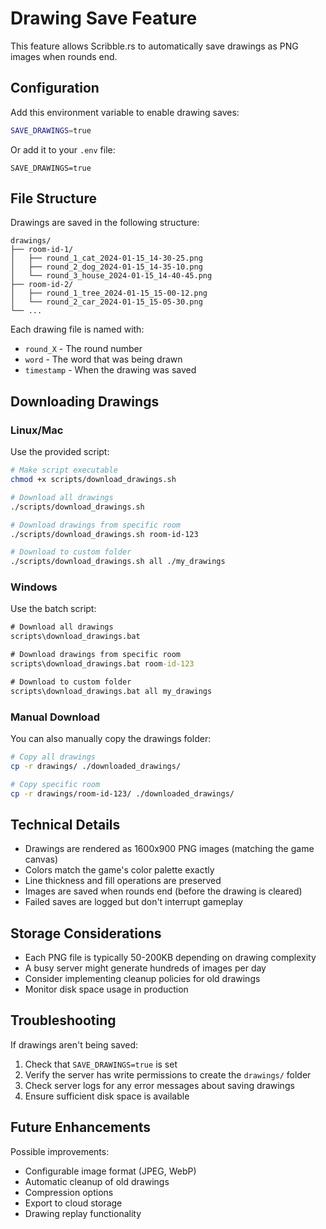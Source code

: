 # Drawing Save Feature

This feature allows Scribble.rs to automatically save drawings as PNG images when rounds end.

## Configuration

Add this environment variable to enable drawing saves:

```bash
SAVE_DRAWINGS=true
```

Or add it to your `.env` file:

```
SAVE_DRAWINGS=true
```

## File Structure

Drawings are saved in the following structure:

```
drawings/
├── room-id-1/
│   ├── round_1_cat_2024-01-15_14-30-25.png
│   ├── round_2_dog_2024-01-15_14-35-10.png
│   └── round_3_house_2024-01-15_14-40-45.png
├── room-id-2/
│   ├── round_1_tree_2024-01-15_15-00-12.png
│   └── round_2_car_2024-01-15_15-05-30.png
└── ...
```

Each drawing file is named with:
- `round_X` - The round number
- `word` - The word that was being drawn
- `timestamp` - When the drawing was saved

## Downloading Drawings

### Linux/Mac

Use the provided script:

```bash
# Make script executable
chmod +x scripts/download_drawings.sh

# Download all drawings
./scripts/download_drawings.sh

# Download drawings from specific room
./scripts/download_drawings.sh room-id-123

# Download to custom folder
./scripts/download_drawings.sh all ./my_drawings
```

### Windows

Use the batch script:

```cmd
# Download all drawings
scripts\download_drawings.bat

# Download drawings from specific room
scripts\download_drawings.bat room-id-123

# Download to custom folder
scripts\download_drawings.bat all my_drawings
```

### Manual Download

You can also manually copy the drawings folder:

```bash
# Copy all drawings
cp -r drawings/ ./downloaded_drawings/

# Copy specific room
cp -r drawings/room-id-123/ ./downloaded_drawings/
```

## Technical Details

- Drawings are rendered as 1600x900 PNG images (matching the game canvas)
- Colors match the game's color palette exactly
- Line thickness and fill operations are preserved
- Images are saved when rounds end (before the drawing is cleared)
- Failed saves are logged but don't interrupt gameplay

## Storage Considerations

- Each PNG file is typically 50-200KB depending on drawing complexity
- A busy server might generate hundreds of images per day
- Consider implementing cleanup policies for old drawings
- Monitor disk space usage in production

## Troubleshooting

If drawings aren't being saved:

1. Check that `SAVE_DRAWINGS=true` is set
2. Verify the server has write permissions to create the `drawings/` folder
3. Check server logs for any error messages about saving drawings
4. Ensure sufficient disk space is available

## Future Enhancements

Possible improvements:
- Configurable image format (JPEG, WebP)
- Automatic cleanup of old drawings
- Compression options
- Export to cloud storage
- Drawing replay functionality